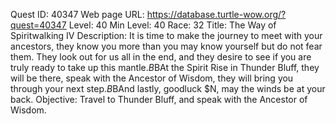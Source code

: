 Quest ID: 40347
Web page URL: https://database.turtle-wow.org/?quest=40347
Level: 40
Min Level: 40
Race: 32
Title: The Way of Spiritwalking IV
Description: It is time to make the journey to meet with your ancestors, they know you more than you may know yourself but do not fear them. They look out for us all in the end, and they desire to see if you are truly ready to take up this mantle.$B$BAt the Spirit Rise in Thunder Bluff, they will be there, speak with the Ancestor of Wisdom, they will bring you through your next step.$B$BAnd lastly, goodluck $N, may the winds be at your back.
Objective: Travel to Thunder Bluff, and speak with the Ancestor of Wisdom.
